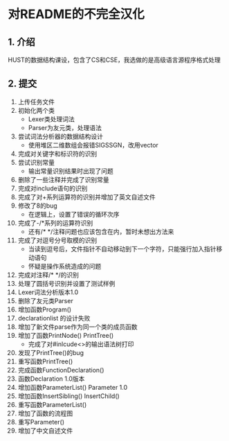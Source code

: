 # 对README的不完全汉化

## 1. 介绍

HUST的数据结构课设，包含了CS和CSE，我选做的是高级语言源程序格式处理

## 2. 提交

1. 上传任务文件
2. 初始化两个类
   - Lexer类处理词法
   - Parser为友元类，处理语法
3. 尝试词法分析器的数据结构设计
   - 使用堆区二维数组会报错SIGSSGN，改用vector
4. 完成对关键字和标识符的识别
5. 尝试识别常量
   - 输出常量识别结果时出现了问题
6. 删除了一些注释并完成了识别常量
7. 完成对include语句的识别
8. 完成了对+系列运算符的识别并增加了英文自述文件
9. 修改了8的bug
   - 在逻辑上，设置了错误的循环次序
10. 完成了-/*系列的运算符识别
    - 还有/*          */注释问题也应该包含在内，暂时未想出方法来
11. 完成了对逗号分号取模的识别
    - 当读到逗号后，文件指针不自动移动到下一个字符，只能强行加入指针移动语句
    - 怀疑是操作系统造成的问题
12. 完成对注释/* */的识别
13. 处理了圆括号识别并设置了测试样例
14. Lexer词法分析版本1.0
15. 删除了友元类Parser
16. 增加函数Program()
17. declarationlist 的设计失败
18. 增加了新文件parse作为同一个类的成员函数
19. 增加了函数PrintNode() PrintTree()
    - 完成了对#inlcude<>的输出语法树打印
20. 发现了PrintTree()的bug
21. 重写函数PrintTree()
22. 完成函数FunctionDeclaration()
23. 函数Declaration 1.0版本
24. 增加函数ParameterList() Parameter 1.0
25. 增加函数InsertSibling() InsertChild()
26. 重写函数ParameterList()
27. 增加了函数的流程图
28. 重写Parameter()
29. 增加了中文自述文件